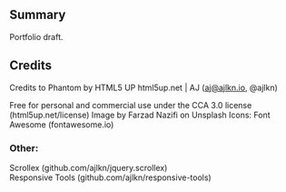 ## Summary
Portfolio draft. 

## Credits
Credits to Phantom by HTML5 UP html5up.net | AJ (aj@ajlkn.io, @ajlkn)

Free for personal and commercial use under the CCA 3.0 license (html5up.net/license) 
Image by Farzad Nazifi on Unsplash
Icons: Font Awesome (fontawesome.io)

### Other:
Scrollex (github.com/ajlkn/jquery.scrollex)  
Responsive Tools (github.com/ajlkn/responsive-tools)
